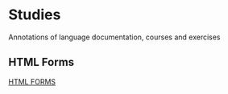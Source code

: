 # Studies
Annotations of language documentation, courses and exercises
## HTML Forms
<a href="https://thaysonscript.github.io/Studies/HTML/Formul%C3%A1rio/index.html">HTML FORMS</a>
